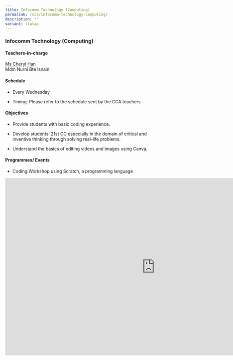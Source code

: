 ```yaml
---
title: Infocomm Technology (Computing)
permalink: /cca/infocomm-technology-computing/
description: ""
variant: tiptap
---
```

<h3>Infocomm Technology (Computing)</h3>
<h4>Teachers-in-charge</h4>
<p><a href="mailto:han_yi_ling_cheryl@moe.edu.sg" rel="noopener noreferrer nofollow" target="_blank">Ms Cheryl Han</a>
<br>Mdm Nurni Bte Isnain</p>
<h4>Schedule</h4>
<ul data-tight="true" class="tight">
<li>
<p>Every Wednesday</p>
</li>
<li>
<p>Timing: Please refer to the schedule sent by the CCA teachers</p>
</li>
</ul>
<h4>Objectives</h4>
<ul>
<li>
<p>Provide students with basic coding experience.</p>
</li>
<li>
<p>Develop students’ 21st CC especially in the domain of critical and inventive
thinking through solving real-life problems.</p>
</li>
<li>
<p>Understand the basics of editing videos and images using Canva.</p>
</li>
</ul>
<h4>Programmes/ Events</h4>
<ul data-tight="true" class="tight">
<li>
<p>Coding Workshop using Scratch, a programming language</p>
</li>
</ul>
<div class="iframe-wrapper">
<iframe height="569" width="960" allowfullscreen="true" frameborder="0" src="https://docs.google.com/presentation/d/e/2PACX-1vQFstVlD4R3AaxumlrnSEgXB4z5Qhp8ZtkF-mhZQNOIBz3ALiNbviGsk84j78RQ1gnJ-aBqFQK3oLl-/pubembed?start=false&amp;loop=false&amp;delayms=3000"></iframe>
</div>
<p></p>